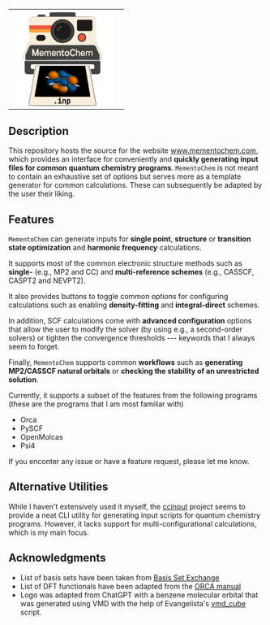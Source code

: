<p align="center">
  <table>
    <tr>
      <td align="center">
        <img width="200px" alt="MementoChem Logo" src="./assets/mementochem-logo.png" />
      </td>
      <td align="center">
      </td>
    </tr>
  </table>
</p>

## Description

This repository hosts the source for the website www.mementochem.com, which provides an interface for conveniently and **quickly generating input files for common quantum chemistry programs**.
`MementoChem` is not meant to contain an exhaustive set of options but serves more as a template generator for common calculations.
These can subsequently be adapted by the user their liking.

## Features

`MementoChem` can generate inputs for **single point**, **structure** or **transition state optimization** and **harmonic frequency** calculations.

It supports most of the common electronic structure methods such as **single-** (e.g., MP2 and CC) and **multi-reference schemes** (e.g., CASSCF, CASPT2 and NEVPT2).

It also provides buttons to toggle common options for configuring calculations such as enabling **density-fitting** and **integral-direct** schemes.

In addition, SCF calculations come with **advanced configuration** options that allow the user to modify the solver (by using e.g., a second-order solvers) or tighten the convergence thresholds --- keywords that I always seem to forget.

Finally, `MementoChem` supports common **workflows** such as **generating MP2/CASSCF natural orbitals** or **checking the stability of an unrestricted solution**.

Currently, it supports a subset of the features from the following programs (these are the programs that I am most familiar with)
- Orca
- PySCF
- OpenMolcas
- Psi4

If you enconter any issue or have a feature request, please let me know.

## Alternative Utilities

While I haven't extensively used it myself, the [ccinput](https://github.com/cyllab/ccinput) project seems to provide a neat CLI utility for generating input scripts for quantum chemistry programs.
However, it lacks support for multi-configurational calculations, which is my main focus.

## Acknowledgments

- List of basis sets have been taken from [Basis Set Exchange](https://github.com/MolSSI-BSE/basis_set_exchange)
- List of DFT functionals have been adapted from the [ORCA manual](https://www.faccts.de/docs/orca/6.0/manual/contents/detailed/model.html#choice-of-functional)
- Logo was adapted from ChatGPT with a benzene molecular orbital that was generated using VMD with the help of Evangelista's [vmd_cube](https://github.com/fevangelista/vmd_cube) script.
